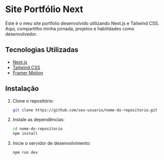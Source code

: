 # Site Portfólio Next

Este é o meu site portfolio desenvolvido utilizando Next.js e Tailwind CSS. Aqui, compartilho minha jornada, projetos e habilidades como desenvolvedor.

## Tecnologias Utilizadas

- [Next.js](https://nextjs.org/)
- [Tailwind CSS](https://tailwindcss.com/)
- [Framer Motion](https://www.framer.com/motion/)

## Instalação

1. Clone o repositório:

    ```bash
    git clone https://github.com/seu-usuario/nome-do-repositorio.git
    ```

2. Instale as dependências:

    ```bash
    cd nome-do-repositorio
    npm install
    ```

3. Inicie o servidor de desenvolvimento:

    ```bash
    npm run dev
    ```
